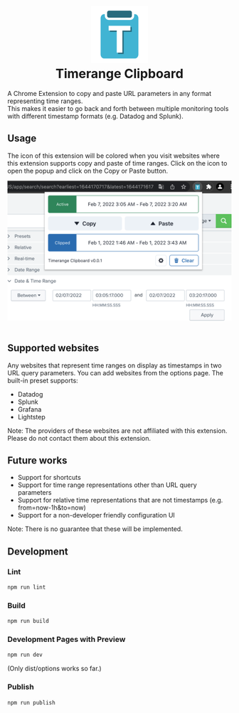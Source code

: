 <h1 align="center">
<img src="https://raw.githubusercontent.com/HirokiCHIBA/timerange-clipboard/main/assets/store/icon.png" alt="icon"><br>
Timerange Clipboard
</h1>

A Chrome Extension to copy and paste URL parameters in any format representing time ranges.  
This makes it easier to go back and forth between multiple monitoring tools with different timestamp formats (e.g. Datadog and Splunk).

## Usage

The icon of this extension will be colored when you visit websites where this extension supports copy and paste of time ranges. Click on the icon to open the popup and click on the Copy or Paste button.

<center>
<img src="https://raw.githubusercontent.com/HirokiCHIBA/timerange-clipboard/main/assets/store/screenshot1.png" alt="icon" width="600">
</center>
<br>

## Supported websites
Any websites that represent time ranges on display as timestamps in two URL query parameters. You can add websites from the options page. The built-in preset supports:

- Datadog
- Splunk
- Grafana
- Lightstep

Note: The providers of these websites are not affiliated with this extension. Please do not contact them about this extension.

## Future works

- Support for shortcuts
- Support for time range representations other than URL query parameters
- Support for relative time representations that are not timestamps (e.g. from=now-1h&to=now)
- Support for a non-developer friendly configuration UI

Note: There is no guarantee that these will be implemented.

## Development

### Lint

```sh
npm run lint
```

### Build

```sh
npm run build
```

### Development Pages with Preview

```sh
npm run dev
```
(Only dist/options works so far.)

### Publish

```sh
npm run publish
```
